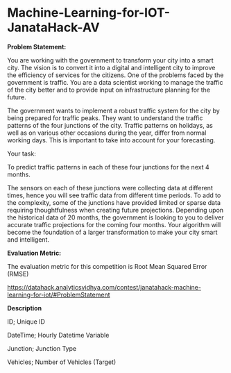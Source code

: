 # Machine-Learning-for-IOT-JanataHack-AV

**Problem Statement:**

You are working with the government to transform your city into a smart city. The vision is to convert it into a digital and intelligent city to improve the efficiency of services for the citizens. One of the problems faced by the government is traffic. You are a data scientist working to manage the traffic of the city better and to provide input on infrastructure planning for the future.

The government wants to implement a robust traffic system for the city by being prepared for traffic peaks. They want to understand the traffic patterns of the four junctions of the city. Traffic patterns on holidays, as well as on various other occasions during the year, differ from normal working days. This is important to take into account for your forecasting. 

Your task:

To predict traffic patterns in each of these four junctions for the next 4 months.

The sensors on each of these junctions were collecting data at different times, hence you will see traffic data from different time periods. To add to the complexity, some of the junctions have provided limited or sparse data requiring thoughtfulness when creating future projections. Depending upon the historical data of 20 months, the government is looking to you to deliver accurate traffic projections for the coming four months. Your algorithm will become the foundation of a larger transformation to make your city smart and intelligent.

**Evaluation Metric:**

The evaluation metric for this competition is Root Mean Squared Error (RMSE)

https://datahack.analyticsvidhya.com/contest/janatahack-machine-learning-for-iot/#ProblemStatement



**Description**

ID; Unique ID

DateTime; Hourly Datetime Variable

Junction; Junction Type

Vehicles; Number of Vehicles (Target)
